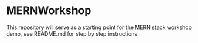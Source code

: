 # MERNWorkshop
This repository will serve as a starting point for the MERN stack workshop demo, see README.md for step by step instructions
